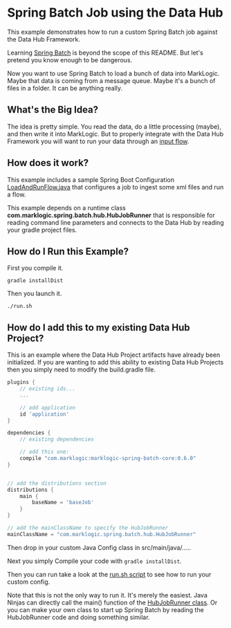 # Spring Batch Job using the Data Hub

This example demonstrates how to run a custom Spring Batch job against the Data Hub Framework.

Learning [Spring Batch](http://docs.spring.io/spring-batch/reference/html/spring-batch-intro.html) is beyond the scope of this README. But let's pretend you know enough to be dangerous.

Now you want to use Spring Batch to load a bunch of data into MarkLogic. Maybe that data is coming from a message queue. Maybe it's a bunch of files in a folder. It can be anything really. 

## What's the Big Idea?
The idea is pretty simple. You read the data, do a little processing (maybe), and then write it into MarkLogic. But to properly integrate with the Data Hub Framework you will want to run your data through an [input flow](https://github.com/marklogic-community/marklogic-data-hub/wiki/The-MarkLogic-Data-Hub-Overview#ingest).

## How does it work?
This example includes a sample Spring Boot Configuration [LoadAndRunFlow.java](https://github.com/marklogic-community/marklogic-data-hub/blob/develop/examples/spring-batch/src/main/java/example/LoadAndRunFlow.java) that configures a job to ingest some xml files and run a flow.

This example depends on a runtime class **com.marklogic.spring.batch.hub.HubJobRunner** that is responsible for reading command line parameters and connects to the Data Hub by reading your gradle project files.

## How do I Run this Example?

First you compile it.

`gradle installDist`

Then you launch it.

`./run.sh`


## How do I add this to my existing Data Hub Project?

This is an example where the Data Hub Project artifacts have already been initialized. If you are wanting to add this ability to existing Data Hub Projects then you simply need to modify the build.gradle file.

```gradle
plugins {
    // existing ids...
    ...

    // add application
    id 'application'
}

dependencies {
    // existing dependencies

    // add this one:
    compile "com.marklogic:marklogic-spring-batch-core:0.6.0"
}


// add the distributions section
distributions {
    main {
        baseName = 'baseJob'
    }
}

// add the mainClassName to specify the HubJobRunner
mainClassName = "com.marklogic.spring.batch.hub.HubJobRunner"

```

Then drop in your custom Java Config class in src/main/java/.....

Next you simply Compile your code with `gradle installDist`.

Then you can run take a look at the [run.sh script](https://github.com/marklogic-community/marklogic-data-hub/blob/develop/examples/spring-batch/run.sh) to see how to run your custom config.

Note that this is not the only way to run it. It's merely the easiest. Java Ninjas can directly call the main() function of the [HubJobRunner class](https://github.com/marklogic-community/marklogic-data-hub/blob/develop/marklogic-data-hub/src/main/java/com/marklogic/spring/batch/hub/HubJobRunner.java). Or you can make your own class to start up Spring Batch by reading the HubJobRunner code and doing something similar.
